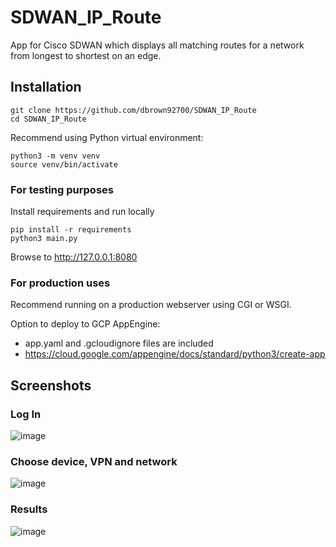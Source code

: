 # SDWAN_IP_Route
App for Cisco SDWAN which displays all matching routes for a network from longest to shortest on an edge.

## Installation

~~~
git clone https://github.com/dbrown92700/SDWAN_IP_Route
cd SDWAN_IP_Route
~~~

Recommend using Python virtual environment:
~~~
python3 -m venv venv
source venv/bin/activate
~~~

### For testing purposes
Install requirements and run locally
~~~
pip install -r requirements
python3 main.py
~~~
Browse to http://127.0.0.1:8080

### For production uses

Recommend running on a production webserver using CGI or WSGI.

Option to deploy to GCP AppEngine:
- app.yaml and .gcloudignore files are included
- https://cloud.google.com/appengine/docs/standard/python3/create-app

## Screenshots

### Log In
![image](https://user-images.githubusercontent.com/46031546/169123753-9f1ecb8c-76ee-463f-9835-91286d63840a.png)

### Choose device, VPN and network
![image](https://user-images.githubusercontent.com/46031546/169122982-f10e9b31-f9e0-4a08-b668-ae6d32773635.png)

### Results
![image](https://user-images.githubusercontent.com/46031546/169122716-f69c7425-6ce4-4d77-8128-9062de64b11d.png)
